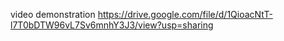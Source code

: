 video demonstration
https://drive.google.com/file/d/1QioacNtT-l7T0bDTW96vL7Sv6mnhY3J3/view?usp=sharing
